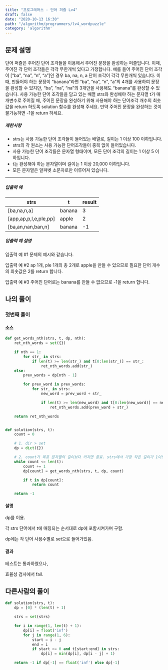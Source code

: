 ```yaml
---
title: "프로그래머스 - 단어 퍼즐 Lv4"
draft: false
date: "2020-10-13 16:30"
path: "/algorithm/programmers/lv4_wordpuzzle"
category: 'algorithm'
---
```


## 문제 설명

단어 퍼즐은 주어진 단어 조각들을 이용해서 주어진 문장을 완성하는 퍼즐입니다. 이때, 주어진 각 단어 조각들은 각각 무한개씩 있다고 가정합니다. 예를 들어 주어진 단어 조각이 [“ba”, “na”, “n”, “a”]인 경우 ba, na, n, a 단어 조각이 각각 무한개씩 있습니다. 이때, 만들어야 하는 문장이 “banana”라면 “ba”, “na”, “n”, “a”의 4개를 사용하여 문장을 완성할 수 있지만, “ba”, “na”, “na”의 3개만을 사용해도 “banana”를 완성할 수 있습니다. 사용 가능한 단어 조각들을 담고 있는 배열 strs와 완성해야 하는 문자열 t가 매개변수로 주어질 때, 주어진 문장을 완성하기 위해 사용해야 하는 단어조각 개수의 최솟값을 return 하도록 solution 함수를 완성해 주세요. 만약 주어진 문장을 완성하는 것이 불가능하면 -1을 return 하세요.

##### 제한사항

- strs는 사용 가능한 단어 조각들이 들어있는 배열로, 길이는 1 이상 100 이하입니다.
- strs의 각 원소는 사용 가능한 단어조각들이 중복 없이 들어있습니다.
- 사용 가능한 단어 조각들은 문자열 형태이며, 모든 단어 조각의 길이는 1 이상 5 이하입니다.
- t는 완성해야 하는 문자열이며 길이는 1 이상 20,000 이하입니다.
- 모든 문자열은 알파벳 소문자로만 이루어져 있습니다.

------

##### 입출력 예

| strs                  | t      | result |
| --------------------- | ------ | ------ |
| [ba,na,n,a]           | banana | 3      |
| [app,ap,p,l,e,ple,pp] | apple  | 2      |
| [ba,an,nan,ban,n]     | banana | -1     |

##### 입출력 예 설명

입출력 예 #1
문제의 예시와 같습니다.

입출력 예 #2
ap 1개, ple 1개의 총 2개로 apple을 만들 수 있으므로 필요한 단어 개수의 최솟값은 2를 return 합니다.

입출력 예 #3
주어진 단어로는 banana를 만들 수 없으므로 -1을 return 합니다.



## 나의 풀이

### 첫번째 풀이

#### 소스

```python
def get_words_nth(strs, t, dp, nth):
    ret_nth_words = set({})

    if nth == 1:
        for str_ in strs:
            if len(t) >= len(str_) and t[0:len(str_)] == str_:
                ret_nth_words.add(str_)
    else:
        prev_words = dp[nth - 1]

        for prev_word in prev_words:
            for str_ in strs:
                new_word = prev_word + str_

                if len(t) >= len(new_word) and t[0:len(new_word)] == new_word:
                    ret_nth_words.add(prev_word + str_)

    return ret_nth_words


def solution(strs, t):
    count = 0

    # 1. dir > set
    dp = dict({})

    # 2. count가 목표 문자열의 길이보다 커지면 종료. strs에서 가장 작은 길이가 1이므로.
    while count <= len(t):
        count += 1
        dp[count] = get_words_nth(strs, t, dp, count)

        if t in dp[count]:
            return count

    return -1
```

#### 설명

dp를 이용.

각 strs 단어에서 t에 매칭되는 순서대로 dp에 포함시켜가며 구함.

dp에는 각 단어 사용수별로 set으로 들어가있음.

#### 결과

테스트는 통과하였으나,

효율성 검사에서 fail.



## 다른사람의 풀이

```python
def solution(strs, t):
    dp = [0] * (len(t) + 1)

    strs = set(strs)

    for i in range(1, len(t) + 1):
        dp[i] = float('inf')
        for j in range(1, 6):
            start = i - j
            end = i
            if start >= 0 and t[start:end] in strs:
                dp[i] = min(dp[i], dp[i - j] + 1)

    return -1 if dp[-1] == float('inf') else dp[-1]
```